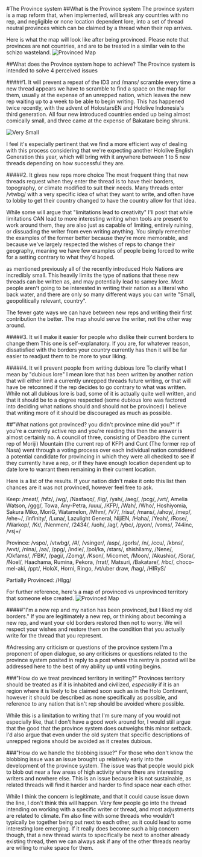#The Province system
##What is the Province system
The province system is a map reform that, when implemented, will break any countries with no rep, and negligible or none location dependent lore, into a set of thread neutral provinces which can be claimed by a thread when their rep arrives.

Here is what the map will look like after being provinced. Please note that provinces are not countries, and are to be treated in a similar vein to the schizo wasteland.
![Provinced Map](https://i.imgur.com/oWHWF7a.png)

##What does the Province system hope to achieve?
The Province system is intended to solve 4 perceived issues

#####1. It will prevent a repeat of the ID3 and /mans/ scramble
every time a new thread appears we have to scramble to find a space on the map for them, usually at the expense of an unrepped nation, which leaves the new rep waiting up to a week to be able to begin writing. This has happened twice recently, with the advent of HolostarsEN and Hololive Indonesia's third generation. All four new introduced countries ended up being almost comically small, and three came at the expense of Bakatare being shrunk.

![Very Small](https://i.imgur.com/zfAmIgy.png)

I feel it's especially pertinent that we find a more efficient way of dealing with this process considering that we're expecting another Hololive English Generation this year, which will bring with it anywhere between 1 to 5 new threads depending on how successful they are.

#####2. It gives new reps more choice
The most frequent thing that new threads request when they enter the thread is to have their borders, topography, or climate modified to suit their needs. Many threads enter /vtwbg/ with a very specific idea of what they want to write, and often have to lobby to get their country changed to have the country allow for that idea.

While some will argue that "limitations lead to creativity" I'll posit that while limitations CAN lead to more interesting writing when tools are present to work around them, they are also just as capable of limiting, entirely ruining, or dissuading the writer from even writing anything. You simply remember the examples of the former better because they're more memorable, and because we've largely respected the wishes of reps to change their geography, meaning we have few examples of people being forced to write for a setting contrary to what they'd hoped.

as mentioned previously all of the recently introduced Holo Nations are incredibly small. This heavily limits the type of nations that these new threads can be written as, and may potentially lead to samey lore. Most people aren't going to be interested in writing their nation as a literal who back water, and there are only so many different ways you can write "Small, geopolitically relevant, country".

The fewer gate ways we can have between new reps and writing their first contribution the better. The map should serve the writer, not the other way around.

#####3. It will make it easier for people who dislike their current borders to change them
This one is self-explanatory. If you are, for whatever reason, dissatisfied with the borders your country currently has then it will be far easier to readjust them to be more to your liking. 

#####4. It will prevent people from writing dubious lore
To clarify what I mean by "dubious lore" I mean lore that has been written by another nation that will either limit a currently unrepped threads future writing, or that will have be retconned if the rep decides to go contrary to what was written. While not all dubious lore is bad, some of it is actually quite well written, and that it should be to a degree respected (some dubious lore was factored into deciding what nations should and should not be provinced) I believe that writing more of it should be discouraged as much as possible.


##"What nations got provinced? you didn't province mine did you?"
If you're a currently active rep and you're reading this then the answer is almost certainly no. 
A council of three, consisting of Deadbro (the current rep of Moriji) Mountain (the current rep of KFP) and Cunt (The former rep of Nasa) went through a voting process over each individual nation considered a potential candidate for provincing in which they were all checked to see if they currently have a rep, or if they have enough location dependent up to date lore to warrant them remaining in their current location.

Here is a list of the results. If your nation didn't make it onto this list then chances are it was not provinced, however feel free to ask.

Keep: /meat/, /hfz/, /wg/, /Nasfaqq/, /lig/, /yah/, /aeg/, /pcg/, /vrt/, Amelia Watson, /ggg/, Towa, Any-Petra, /uuu/, /KFP/, /Wah/, /Who/, Hoshiyomia, Sakura Miko, MoriG, Watamelon, /Mhm/, /V7/, /risu/, /mans/, /ahoy/, /mep/, /ehe~/, /infinity/, /Luna/, Lazulight General, NijiEN, /Haha/, /Yeah/, /Rose/, /Warkop/, /Kr/, /Nenmen/, /2434/, /uoh/, /ag/, /ybc/, /pyon/, /voms/, 744inc, /vsj+/

Province: /vspo/, /vtwbg/, /#/, /vsinger/, /asp/, /gorls/, /n/, /ccu/, /kbns/, /wvt/, /nina/, /aa/, /ppg/, /indie/, /pol/ka, /stars/, shishilamy, /Nene/, /Okfams/, /FBK/, /pagi/, /Zomg/, /Kson/, Micomet, /Moon/, /Akushio/, /Sora/, /Noel/, Haachama, Rumina, Pekora, /rrat/, Matsuri, /Bakatare/, /rbc/, choco-mel-aki, /ppt/, HoloX, Horni, Ringo, /vt/uber draw, /hag/, /HIRyS/

Partially Provinced: /Hlgg/

For further reference, here's a map of provinced vs unprovinced territory that someone else created.
![Provinced Map](https://i.imgur.com/E9tHjVn.png)

#####"I'm a new rep and my nation has been provinced, but I liked my old borders."
If you are legitimately a new rep, or thinking about becoming a new rep, and want your old borders restored then not to worry. We will respect your wishes and restore them on the condition that you actually write for the thread that you represent. 

#Adressing any criticism or questions of the province system
I'm a proponent of open dialogue, so any criticisms or questions related to the province system posited in reply to a post where this rentry is posted will be addressed here to the best of my ability up until voting begins.

###"How do we treat provinced territory in writing?"
Provinces territory should be treated as if it is inhabited and civilized, *especially* if it is an region where it is likely to be claimed soon such as in the Holo Continent, however it should be described as none specifically as possible, and reference to any nation that isn't rep should be avoided where possible.

While this is a limitation to writing that I'm sure many of you would not especially like, that I don't have a good work around for, I would still argue that the good that the province system does outweighs this minor setback. I'd also argue that even under the old system that specific descriptions of unrepped regions should be avoided as it creates dubious.

###"How do we handle the blobbing issue?"
For those who don't know the blobbing issue was an issue brought up relatively early into the development of the province system. The issue was that people would pick to blob out near a few areas of high activity where there are interesting writers and nowhere else. This is an issue because it is not sustainable, as related threads will find it harder and harder to find space near each other.

While I think the concern is legitimate, and that it could cause issue down the line, I don't think this will happen. Very few people go into the thread intending on working with a specific writer or thread, and most adjustments are related to climate. I'm also fine with some threads who wouldn't typically be together being put next to each other, as it could lead to some interesting lore emerging. If it really does become such a big concern though, that a new thread wants to specifically be next to another already existing thread, then we can always ask if any of the other threads nearby are willing to make space for them.